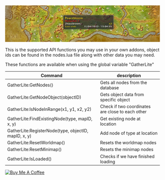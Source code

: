 ![GatherLite](./gatherlite-banner.jpg)

This is the supported API functions you may use in your own addons,
object ids can be found in the nodes.lua file along with other data you may need.

These functions are available when using the global variable "GatherLite"

Command |  description
---| ---|
GatherLite:GetNodes() |   Gets all nodes from the database
GatherLite:GetNodeObject(objectID) | Gets object data from specific object
GatherLite:IsNodeInRange(x1, y1, x2, y2) | Check if two coordinates are close to each other
GatherLite:FindExistingNode(type, mapID, x, y) | Get existing node at location
GatherLite:RegisterNode(type, objectID, mapID, x, y) | Add node of type at location
GatherLite:ResetWorldmap() | Resets the worldmap nodes
GatherLite:ResetMinimap() | Resets the minimap nodes
GatherLite:IsLoaded() | Checks if we have finished loading

[![Buy Me A Coffee](https://bmc-cdn.nyc3.digitaloceanspaces.com/BMC-button-images/custom_images/orange_img.png "Buy Me A Coffee")](https://www.buymeacoffee.com/yuImx6KOY "Buy Me A Coffee")
